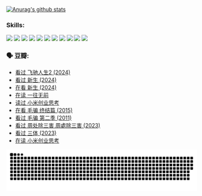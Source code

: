 
[![Anurag's github stats](https://github-readme-stats.vercel.app/api?username=w940853815)](https://github.com/anuraghazra/github-readme-stats)

### Skills:

<code><img height="32" src="https://cdn.jsdelivr.net/npm/simple-icons@v5/icons/python.svg"></code>
<code><img height="32" src="https://cdn.jsdelivr.net/npm/simple-icons@v5/icons/javascript.svg"></code>
<code><img height="32" src="https://cdn.jsdelivr.net/npm/simple-icons@v5/icons/django.svg"></code>
<code><img height="32" src="https://cdn.jsdelivr.net/npm/simple-icons@v5/icons/flask.svg"></code>
<code><img height="32" src="https://cdn.jsdelivr.net/npm/simple-icons@v5/icons/vuetify.svg"></code>
<code><img height="32" src="https://cdn.jsdelivr.net/npm/simple-icons@v5/icons/git.svg"></code>
<code><img height="32" src="https://cdn.jsdelivr.net/npm/simple-icons@v5/icons/docker.svg"></code>
<code><img height="32" src="https://cdn.jsdelivr.net/npm/simple-icons@v5/icons/postgresql.svg"></code>
<code><img height="32" src="https://cdn.jsdelivr.net/npm/simple-icons@v5/icons/elasticsearch.svg"></code>
<code><img height="32" src="https://cdn.jsdelivr.net/npm/simple-icons@v5/icons/macos.svg"></code>
<code><img height="32" src="https://cdn.jsdelivr.net/npm/simple-icons@v5/icons/linux.svg"></code>

### 🗣 豆瓣:

<!-- DOUBAN-ACTIVITIES:START -->
- [看过 飞驰人生2‎ (2024)](https://www.douban.com/people/136069238/status/4616048805/?_i=16646351)
- [看过 新生‎ (2024)](https://www.douban.com/people/136069238/status/4612373431/?_i=16646351)
- [在看 新生‎ (2024)](https://www.douban.com/people/136069238/status/4607441062/?_i=16646351)
- [在读 一往无前](https://www.douban.com/people/136069238/status/4590507310/?_i=16646351)
- [读过 小米创业思考](https://www.douban.com/people/136069238/status/4590506983/?_i=16646351)
- [在看 毛骗 终结篇‎ (2015)](https://www.douban.com/people/136069238/status/4581971924/?_i=16646351)
- [看过 毛骗 第二季‎ (2011)](https://www.douban.com/people/136069238/status/4581971810/?_i=16646351)
- [看过 周处除三害 周處除三害‎ (2023)](https://www.douban.com/people/136069238/status/4575646701/?_i=16646351)
- [看过 三体‎ (2023)](https://www.douban.com/people/136069238/status/4574263039/?_i=16646351)
- [在读 小米创业思考](https://www.douban.com/people/136069238/status/4572047905/?_i=16646351)
<!-- DOUBAN-ACTIVITIES:END -->


![Snake animation](https://raw.githubusercontent.com/w940853815/w940853815/output/github-contribution-grid-snake.svg)

<!--
**w940853815/w940853815** is a ✨ _special_ ✨ repository because its `README.md` (this file) appears on your GitHub profile.

Here are some ideas to get you started:

- 🔭 I’m currently working on ...
- 🌱 I’m currently learning ...
- 👯 I’m looking to collaborate on ...
- 🤔 I’m looking for help with ...
- 💬 Ask me about ...
- 📫 How to reach me: ...
- 😄 Pronouns: ...
- ⚡ Fun fact: ...
-->

